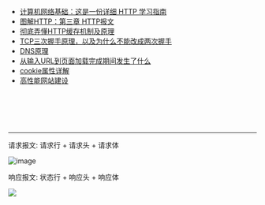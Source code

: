 - [计算机网络基础：这是一份详细 HTTP 学习指南](https://blog.csdn.net/carson_ho/article/details/82106781)
- [图解HTTP：第三章 HTTP报文](https://github.com/woai30231/http/tree/master/%E7%AC%AC%E4%B8%89%E7%AB%A0%20HTTP%E6%8A%A5%E6%96%87)
- [彻底弄懂HTTP缓存机制及原理](https://www.cnblogs.com/chenqf/articles/6386163.html)
- [TCP三次握手原理，以及为什么不能改成两次握手](https://github.com/Vuact/Blog/blob/main/base/http/TCP%E4%B8%89%E6%AC%A1%E6%8F%A1%E6%89%8B%E5%8E%9F%E7%90%86%EF%BC%8C%E4%BB%A5%E5%8F%8A%E4%B8%BA%E4%BB%80%E4%B9%88%E4%B8%8D%E8%83%BD%E6%94%B9%E6%88%90%E4%B8%A4%E6%AC%A1%E6%8F%A1%E6%89%8B.md)
- [DNS原理](https://github.com/Vuact/Blog/blob/main/base/http/DNS%E5%8E%9F%E7%90%86.md)
- [从输入URL到页面加载完成期间发生了什么](https://github.com/Vuact/Blog/blob/main/base/http/%E4%BB%8E%E8%BE%93%E5%85%A5URL%E5%88%B0%E9%A1%B5%E9%9D%A2%E5%8A%A0%E8%BD%BD%E5%AE%8C%E6%88%90%E6%9C%9F%E9%97%B4%E5%8F%91%E7%94%9F%E4%BA%86%E4%BB%80%E4%B9%88.md)
- [cookie属性详解](https://github.com/Vuact/Blog/blob/main/base/http/cookie%E5%B1%9E%E6%80%A7%E8%AF%A6%E8%A7%A3.md)
- [高性能网站建设](https://www.cnblogs.com/chenqf/p/3778355.html)


<br><br><br><br>

----

请求报文: 请求行 + 请求头 + 请求体

![image](https://user-images.githubusercontent.com/74364990/109516257-f2d25400-7ae2-11eb-8e93-228895671bbb.png)

响应报文: 状态行 + 响应头 + 响应体

![](https://img-blog.csdnimg.cn/20190216223421912.jpg)
